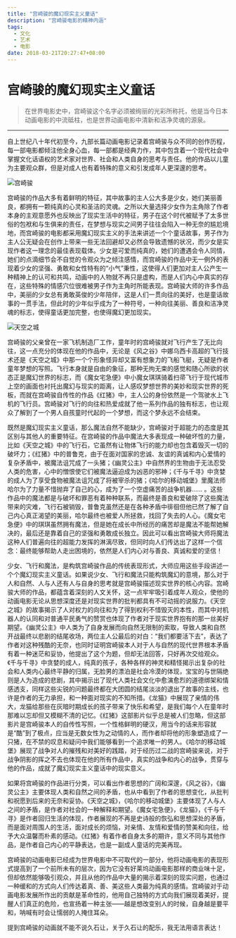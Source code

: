 ```yaml
---
title: "宫崎骏的魔幻现实主义童话"
description: "宫崎骏电影的精神内涵"
tags:
  - 文化
  - 艺术
  - 电影
date: 2018-03-21T20:27:47+08:00
---
```


宫崎骏的魔幻现实主义童话
=======================

>在世界电影史中，宫崎骏这个名字必须被绚丽的光彩所称托，他是当今日本动画电影的中流砥柱，也是世界动画电影中清新和洁净灵魂的源泉。

* * *

自上世纪八十年代初至今，九部长篇动画电影记录着宫崎骏与众不同的创作历程，每一部电影都倾注他全身心血，每一部都是经典力作，其中包含着一个现代社会中掌握文化话语权的艺术家对世界、社会和人类自身的思考与责任。他的作品以儿童为主要观众群，但是对成人也有着特殊的意义和引发成年人更深邃的思考。

![宫崎骏](http://g.hiphotos.baidu.com/baike/pic/item/8cb1cb1349540923cb61d2069558d109b3de49b9.jpg)

宫崎骏的作品大多有着鲜明的特征，其中故事的主人公大多是少女，她们美丽善良，都拥有一颗纯真的心灵和圣洁的灵魂。之所以大量选择少女作为主角除了作者本身的主观意愿外也反映出了现实生活中的特征，男子在这个时代被赋予了太多世俗的包袱和与生俱来的责任，在梦想与现实之间男子往往会陷入一种无奈的尴尬境地，而宫崎骏的电影都采用魔幻现实主义的手法来讲述一个个童话故事，男子作为主人公无疑会在创作上带来一些无法回避却又必然会导致遗憾的状况，而少女是实现作者这一理念的最佳表现载体。少女是可爱而纯真的，她们的遭遇会令人同情，她们的点滴细节会不自觉的令观众为之倾注感情，而宫崎骏的作品中无一例外的表现着少女的坚强、勇敢和女性特有的“小气”秉性，这使得人们更加对主人公产生一种精神上的认可和共鸣，动画中的人物就不再只是虚构，而是人们内心中真实的存在，这些特殊的情感穴位很难被男子作为主角时所能表现。宫崎骏大师的许多作品中，美丽的少女总有勇敢英俊的少年陪伴，这是人们一贯向往的美好，也是童话故事的一贯手法，但此时的少年似乎成为了一种符号，一种向往美丽、善良和洁净灵魂的标志，使得童话更加完整，也使得魔幻更加现实。

![天空之城](https://ss3.bdstatic.com/70cFv8Sh_Q1YnxGkpoWK1HF6hhy/it/u=3196778391,3064166962&fm=27&gp=0.jpg)

宫崎骏的父亲曾在一家飞机制造厂工作，童年时的宫崎骏就对飞行产生了无比向往，这一点充分的体现在他的作品中，无论是《风之谷》中娜乌西卡高超的飞行技术还是《天空之城》中那一个个形象怪异却又富有想象力的飞船飞艇，无疑是作者童年梦想的写照。飞行本身就是自由的象征，那种无拘无束的感觉和随心所欲的状态正是魔幻世界的标志，而《魔女宅急便》中小魔女琪琪骑着扫帚飞行于现代城市上空的画面也衬托出魔幻与现实的距离，让人感叹梦想世界的美妙和现实世界的死板，而就在宫崎骏自传性的作品《红猪》中，主人公的身份依然是一个驾驶水上飞机的飞行员。宫崎骏对飞行的向往和热爱成就了他一系列作品的独有标志，也让观众了解到了一个男人自孩童时代起的一个梦想，而这个梦永远不会结束。

既然是魔幻现实主义童话，那么魔法自然不能缺少，宫崎骏对于超能力的态度是其区别与其他人的重要特征。在宫崎骏的作品中魔法大多表现成一种破坏性的力量，比如《天空之城》中的飞行石，它虽然有让物体飞行的能力却也包含着毁灭一切的破坏力；《红猪》中的普鲁克，由于在面对国家的忠诚、友谊的真诚和内心爱情的复杂矛盾中，被魔法诅咒成了一头猪；《幽灵公主》中自然界的生物由于无法忍受人类的危害，心中的憎恨使它们被魔法逼迫成为凶恶的邪神；《千与千寻》中贪婪的成人为了享受食物被魔法诅咒成了将被宰杀的猪；《哈尔的移动城堡》里魔法师哈尔为了力量不惜抛弃了自己的心，成为了一个空虚痛苦的战争机器…… 。这些作品中的魔法都是与破坏和罪恶有着种种联系，而最终是善良和爱破除了这些魔法带来的灾难，飞行石被销毁，普鲁克虽然还是在各种矛盾中徘徊但他已然了解了自己内心真正渴望的美丽，哈尔最终也被爱人所拯救，找回了失去的人心。《魔女宅急便》中的琪琪虽然拥有魔法，但是她在成长中所经历的痛苦却是魔法不能帮她解决的，最后还是靠着自己的坚强和勇敢成长独立。因此可以看出宫崎骏大师将魔法这种人们普遍向往的超能力发挥的淋漓尽致，但同时向人们传达出了这样一个信念：最终能够帮助人走出困境的，依然是人们内心对与善良、真诚和爱的坚信！

少女、飞行和魔法，是构筑宫崎骏作品的传统表现形式，大师应用这些手段讲述一个个魔幻现实主义童话。如果说少女、飞行和魔法只能构筑魔幻的意境，那么对于人和自然、人与人还有人与自身的思考就是宫崎骏描述现实世界的核心内容。宫崎骏大师的作品，都蕴含着深刻的人文关怀，这一点牢牢吸引着成年人观众，使他的动画电影无论从思想深度还是对现实世界的批判都具有不可动摇的说服力。《天空之城》的故事揭示了人对权力的向往和为了得到权利不惜毁灭的本性，而其中对机器人的认同和对普通平民勇气的赞赏也体现了作者对于现实世界抱有的那一丝美好期望。《幽灵公主》中人类为了自身发展而向自然无限制的索取，导致人类和自然开战最终以悲剧的结尾收场，两位主人公最后的对白：“我们都要活下去”，表达了作者对这种残酷的无奈，也同时证明宫崎骏本人对于人与自然的现代世界根本矛盾有着一种迷茫和妥协，他提出了这个为题，但却无法回答，只好再次交给观众。《千与千寻》中贪婪的成人，纯真的孩子，各种各样的神灵和精怪揭示出复杂的社会和人类内心最终平静的归属，无脸男的漂泊是社会冷漠的体现，宝宝的与世隔绝则是人为造成的悲剧，其中揭示出了现代人类社会文化中愈演愈烈的道德绑架和情感透支，同样这些尖锐的问题最终都在大团圆的结尾淡淡的退出了故事的主线，也许是作者的无力承担，和一种面对现实的不知所措。《龙猫》中展现了亲情的伟大，龙猫给那些在灰暗时期成长的孩子带来了快乐和希望，是我们每个人在童年时那难以忘却但又模糊不清的记忆。《红猪》这部影片似乎总是被人们忽略，但这部影片是宫崎骏本人的自传性写照，一个性格鲜明的硬汉，用当今的话来形容就是“酷”到了极点，应当是无数女性为之动情的人，而作者却将他的形象塑造成了一只猪，在不禁的叹息和疑问中我们能够看到一个追求唯一的男人。《哈尔的移动城堡》展现了战争对人的摧残和对美好的践踏，对于经历过二战的宫崎骏来说，对于战争阴影的挥之不去也体现在他的所有作品中，真实的战争和内心的战争，贯穿与他的作品，成就了魔幻现实主义童话中的现实意义。

如果将宫崎骏的作品进行分类，可以看出作者思想的广阔和深邃，《风之谷》，《幽灵公主》主要体现人类和自然之间的矛盾，也从中看到了作者的思想变化，从批判和祝愿到后来的无奈和妥协。《天空之城》，《哈尔的移动城堡》主要体现了人与人之间的矛盾，是作者对社会的一种解释和期望。《魔女宅急便》，《龙猫》，《千与千寻》是作者回归生活的体现，作者展现的不再是史诗般的恢弘和思想深处的矛盾，而是面对周围人的生活，面对成长的烦恼，对亲情、友情和爱情的赞美和向往，给予大众温馨而朴素的感动。《红猪》有着作者自身太多的期许，意义不同与其他作品，是作者自己内心的平静表达，也是一副成人童话的完美再现。

宫崎骏的动画电影已经成为世界电影中不可取代的一部分，他将动画电影的表现形式提高到了一个前所未有的层次，因为它没有好莱坞动画电影那样的商业味十足，但却依然能够吸引观众，并且从他的作品中大量的揭示着深刻的现实问题，也通过一种缓和的方式向人们传达着真、善、美这些人类最为纯真的感情。宫崎骏对于动画电影发展所作出的贡献是革命性的，他用自己独特的方式向我们展现着美好，提醒人们真正的危险，也宣扬着一种主张——越是想改变别人的时候，自身越是要平和，呐喊有时会让懦弱的人掩住耳朵。

提到宫崎骏的动画就不能不说久石让，关于久石让的配乐，我无法用语言表达！
